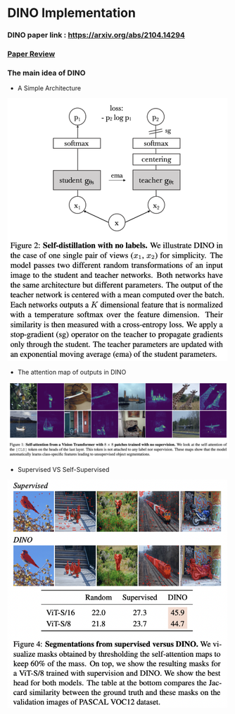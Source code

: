 # DINO Implementation  
### DINO paper link : https://arxiv.org/abs/2104.14294  
### [Paper Review](https://github.com/Sangh0/Self-Supervised-Learning/blob/main/DINO/dino_paper_review.ipynb)  
### The main idea of DINO  
- A Simple Architecture  
<img src = "https://github.com/Sangh0/Self-Supervised-Learning/blob/main/DINO/figure/figure2.png?raw=true" width=500>  

- The attention map of outputs in DINO  
<img src = "https://github.com/Sangh0/Self-Supervised-Learning/blob/main/DINO/figure/figure1.png?raw=true" width=700>  

- Supervised VS Self-Supervised  
<img src = "https://github.com/Sangh0/Self-Supervised-Learning/blob/main/DINO/figure/figure4.png?raw=true" width=500>